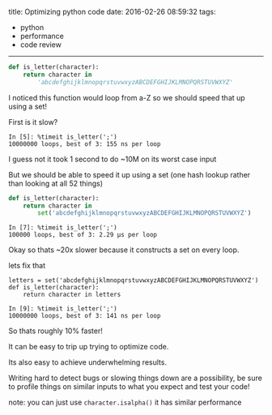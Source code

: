title: Optimizing python code
date: 2016-02-26 08:59:32
tags:
- python
- performance
- code review

---
```python
def is_letter(character):
    return character in 
        'abcdefghijklmnopqrstuvwxyzABCDEFGHIJKLMNOPQRSTUVWXYZ'
```
I noticed this function would loop from a-Z so we should speed that up using a set!

First is it slow?

```
In [5]: %timeit is_letter(';')
10000000 loops, best of 3: 155 ns per loop
```

I guess not it took 1 second to do ~10M on its worst case input

But we should be able to speed it up using a set (one hash lookup rather than looking at all 52 things)


```python
def is_letter(character):
    return character in 
        set('abcdefghijklmnopqrstuvwxyzABCDEFGHIJKLMNOPQRSTUVWXYZ')
```

```
In [7]: %timeit is_letter(';')
100000 loops, best of 3: 2.29 µs per loop
```

Okay so thats ~20x slower because it constructs a set on every loop.

lets fix that

```
letters = set('abcdefghijklmnopqrstuvwxyzABCDEFGHIJKLMNOPQRSTUVWXYZ')
def is_letter(character):
    return character in letters
```

```
In [9]: %timeit is_letter(';')
10000000 loops, best of 3: 141 ns per loop
```

So thats roughly 10% faster!


It can be easy to trip up trying to optimize code.

Its also easy to achieve underwhelming results.

Writing hard to detect bugs or slowing things down are a possibility, be sure to profile things on similar inputs to what you expect and test your code!

note: you can just use
`character.isalpha()` it has similar performance
